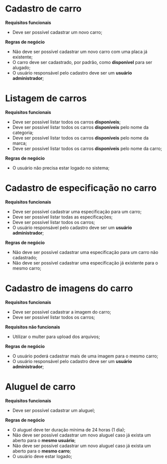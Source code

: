 # Cadastro de carro

**Requisitos funcionais**
- Deve ser possível cadastrar um novo carro;

**Regras de negócio**
- Não deve ser possível cadastrar um novo carro com uma placa já existente;
- O carro deve ser cadastrado, por padrão, como **disponível** para ser alugado;
- O usuário responsável pelo cadastro deve ser um **usuário administrador**;

# Listagem de carros

**Requisitos funcionais**
- Deve ser possível listar todos os carros **disponíveis**;
- Deve ser possível listar todos os carros **disponíveis** pelo nome da categoria;
- Deve ser possível listar todos os carros **disponíveis** pelo nome da marca;
- Deve ser possível listar todos os carros **disponíveis** pelo nome da carro;

**Regras de negócio**
- O usuário não precisa estar logado no sistema;

# Cadastro de especificação no carro

**Requisitos funcionais**
- Deve ser possível cadastrar uma especificação para um carro;
- Deve ser possível listar todas as especificações;
- Deve ser possível listar todos os carros;
- O usuário responsável pelo cadastro deve ser um **usuário administrador**;

**Regras de negócio**
- Não deve ser possível cadastrar uma especificação para um carro não cadastrado;
- Não deve ser possível cadastrar uma especificação já existente para o mesmo carro;

# Cadastro de imagens do carro

**Requisitos funcionais**
- Deve ser possível cadastrar a imagem do carro;
- Deve ser possível listar todos os carros;

**Requisitos não funcionais**
- Utilizar o multer para upload dos arquivos;

**Regras de negócio**
- O usuário poderá cadastrar mais de uma imagem para o mesmo carro;
- O usuário responsável pelo cadastro deve ser um **usuário administrador**;

# Aluguel de carro

**Requisitos funcionais**
- Deve ser possível cadastrar um aluguel;

**Regras de negócio**
- O aluguel deve ter duração mínima de 24 horas (1 dia);
- Não deve ser possível cadastrar um novo aluguel caso já exista um aberto para o **mesmo usuário**;
- Não deve ser possível cadastrar um novo aluguel caso já exista um aberto para o **mesmo carro**;
- O usuário deve estar logado;